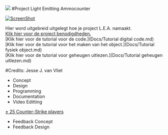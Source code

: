 <img src="http://studenthome.hku.nl/~jesse.vanvliet/Files/IfThisThenThat/Header.png">
#Project Light Emitting Ammocounter

[![ScreenShot](http://u.cubeupload.com/Thovex/fd915.png)](https://vimeo.com/groups/gamesandinteraction/videos/151684378)

Hier word uitgebreid uitgelegt hoe je project L.E.A. namaakt.  
[Klik hier voor de project benodigdheden.](Docs/Benodigdheden.md)  
[Klik hier voor de tutorial voor de code.](Docs/Tutorial digital code.md)  
[Klik hier voor de tutorial voor het maken van het object.](Docs/Tutorial fysiek object.md)  
[Klik hier voor de tutorial voor geheugen uitlezen.](Docs/Tutorial geheugen uitlezen.md)

#Credits:
Jesse J. van Vliet
- Concept
- Design
- Programming
- Documentation
- Video Editting

[± 25 Counter-Strike players](http://steamcommunity.com/id/Thovex/friendsthatplay/730)
- Feedback Concept
- Feedback Design
